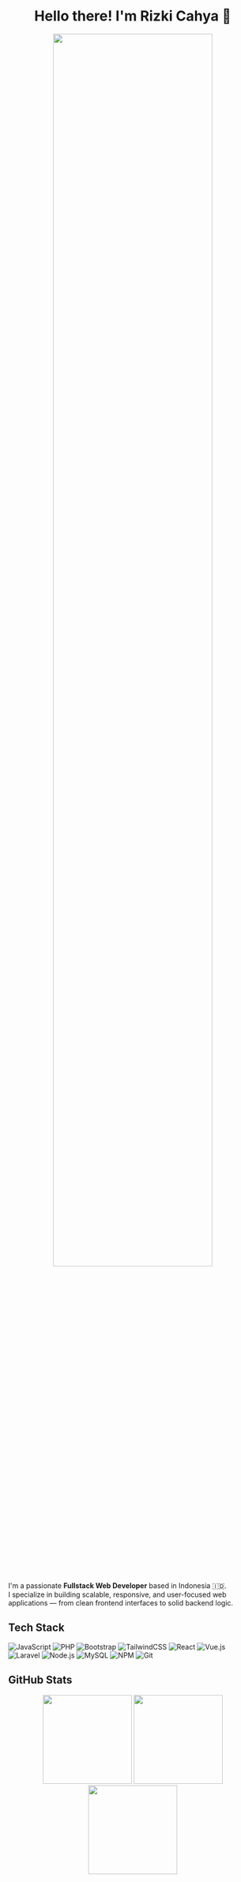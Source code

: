 <h1 align="center">Hello there! I'm Rizki Cahya 👋</h1>

<p align="center">
    <img src="assets/castorice-3.gif" width="80%" />
</p>

I'm a passionate **Fullstack Web Developer** based in Indonesia 🇮🇩.  
I specialize in building scalable, responsive, and user-focused web applications — from clean frontend interfaces to solid backend logic.

## Tech Stack

![JavaScript](https://img.shields.io/badge/JavaScript-F7DF1E?style=for-the-badge&logo=javascript&logoColor=black)
![PHP](https://img.shields.io/badge/PHP-777BB4?style=for-the-badge&logo=php&logoColor=white)
![Bootstrap](https://img.shields.io/badge/Bootstrap-7952B3?style=for-the-badge&logo=bootstrap&logoColor=white)
![TailwindCSS](https://img.shields.io/badge/TailwindCSS-38B2AC?style=for-the-badge&logo=tailwind-css&logoColor=white)
![React](https://img.shields.io/badge/React-61DAFB?style=for-the-badge&logo=react&logoColor=black)
![Vue.js](https://img.shields.io/badge/Vue.js-4FC08D?style=for-the-badge&logo=vue.js&logoColor=white)
![Laravel](https://img.shields.io/badge/Laravel-FF2D20?style=for-the-badge&logo=laravel&logoColor=white)
![Node.js](https://img.shields.io/badge/Node.js-339933?style=for-the-badge&logo=node.js&logoColor=white)
![MySQL](https://img.shields.io/badge/MySQL-4479A1?style=for-the-badge&logo=mysql&logoColor=white)
![NPM](https://img.shields.io/badge/NPM-A61C1C?style=for-the-badge&logo=npm&logoColor=white)
![Git](https://img.shields.io/badge/Git-DB3B0F?style=for-the-badge&logo=git&logoColor=white)

## GitHub Stats

<p align="center">
    <img src="https://github-readme-stats.vercel.app/api?username=rizkicahyaa&show_icons=true&hide_border=true&theme=midnight-purple" height="180em"/>
    <img src="https://github-readme-stats.vercel.app/api/top-langs/?username=rizkicahyaa&layout=compact&hide_border=true&theme=midnight-purple" height="180em">
    <img src="https://streak-stats.demolab.com?user=rizkicahyaa&theme=midnight-purple&hide_border=true&mode=weekly" height="180em">
</p>
